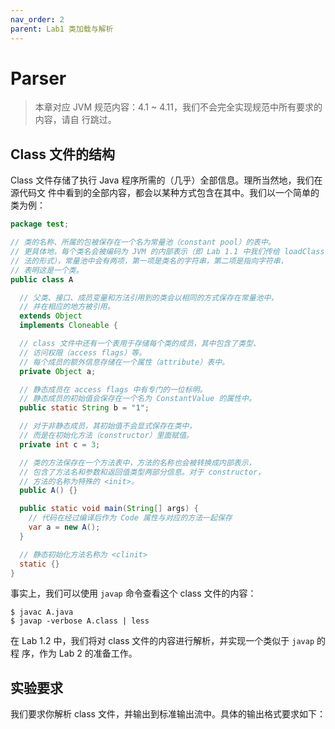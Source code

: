 ```yaml
---
nav_order: 2
parent: Lab1 类加载与解析
---
```


# Parser

> 本章对应 JVM 规范内容：4.1 ~ 4.11，我们不会完全实现规范中所有要求的内容，请自
> 行跳过。

## Class 文件的结构

Class 文件存储了执行 Java 程序所需的（几乎）全部信息。理所当然地，我们在源代码文
件中看到的全部内容，都会以某种方式包含在其中。我们以一个简单的类为例：

```java
package test;

// 类的名称、所属的包被保存在一个名为常量池（constant pool）的表中。
// 更具体地，每个类名会被编码为 JVM 的内部表示（即 Lab 1.1 中我们传给 loadClass 方
// 法的形式），常量池中会有两项，第一项是类名的字符串，第二项是指向字符串，
// 表明这是一个类。
public class A

  // 父类、接口、成员变量和方法引用到的类会以相同的方式保存在常量池中，
  // 并在相应的地方被引用。
  extends Object
  implements Cloneable {

  // class 文件中还有一个表用于存储每个类的成员，其中包含了类型、
  // 访问权限（access flags）等。
  // 每个成员的额外信息存储在一个属性（attribute）表中。
  private Object a;

  // 静态成员在 access flags 中有专门的一位标明。
  // 静态成员的初始值会保存在一个名为 ConstantValue 的属性中。
  public static String b = "1";

  // 对于非静态成员，其初始值不会显式保存在类中，
  // 而是在初始化方法（constructor）里面赋值。
  private int c = 3;

  // 类的方法保存在一个方法表中，方法的名称也会被转换成内部表示，
  // 包含了方法名和参数和返回值类型两部分信息。对于 constructor，
  // 方法的名称为特殊的 <init>。
  public A() {}

  public static void main(String[] args) {
    // 代码在经过编译后作为 Code 属性与对应的方法一起保存
    var a = new A();
  }

  // 静态初始化方法名称为 <clinit>
  static {}
}
```

事实上，我们可以使用 `javap` 命令查看这个 class 文件的内容：

```
$ javac A.java
$ javap -verbose A.class | less
```

在 Lab 1.2 中，我们将对 class 文件的内容进行解析，并实现一个类似于 `javap` 的程
序，作为 Lab 2 的准备工作。

## 实验要求

我们要求你解析 class 文件，并输出到标准输出流中。具体的输出格式要求如下：
